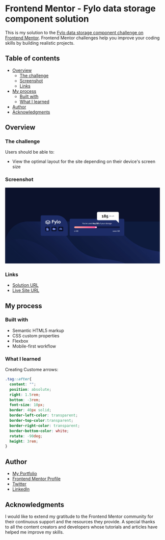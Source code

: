 # Frontend Mentor - Fylo data storage component solution

This is my solution to the [Fylo data storage component challenge on Frontend Mentor](https://www.frontendmentor.io/challenges/fylo-data-storage-component-1dZPRbV5n). Frontend Mentor challenges help you improve your coding skills by building realistic projects.

## Table of contents

- [Overview](#overview)
  - [The challenge](#the-challenge)
  - [Screenshot](#screenshot)
  - [Links](#links)
- [My process](#my-process)
  - [Built with](#built-with)
  - [What I learned](#what-i-learned)
- [Author](#author)
- [Acknowledgments](#acknowledgments)

## Overview

### The challenge

Users should be able to:

- View the optimal layout for the site depending on their device's screen size

### Screenshot
  ![](./images/screenshot.png)

### Links

- [Solution URL](https://github.com/MahmoodHashem/Mentor-Challanges/tree/main/fylo-data_storage-component)
- [Live Site URL](https://mahmoodhashem.github.io/Mentor-Challanges/fylo-data_storage-component/index.html)

## My process

### Built with

- Semantic HTML5 markup
- CSS custom properties
- Flexbox
- Mobile-first workflow

### What I learned

Creating Custome arrows:

```css
.tag::after{
  content: "";
  position: absolute;
  right: 1.5rem;
  bottom: -3rem; 
  font-size: 10px;
  border: 40px solid;
  border-left-color: transparent;
  border-top-color:transparent; 
  border-right-color: transparent;
  border-bottom-color: white;
  rotate: -90deg;
  height: 3rem;
}
```


## Author

- [My Portfolio](https://your-portfolio-url.com)
- [Frontend Mentor Profile](https://www.frontendmentor.io/profile/yourusername)
- [Twitter](https://twitter.com/yourusername)
- [LinkedIn](https://www.linkedin.com/in/yourusername)

## Acknowledgments

I would like to extend my gratitude to the Frontend Mentor community for their continuous support and the resources they provide. A special thanks to all the content creators and developers whose tutorials and articles have helped me improve my skills.
